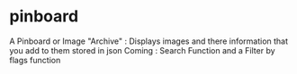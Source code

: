 # pinboard
A Pinboard or Image "Archive"   : Displays images and there information that you add to them stored in json
Coming : Search Function and a Filter by flags function
